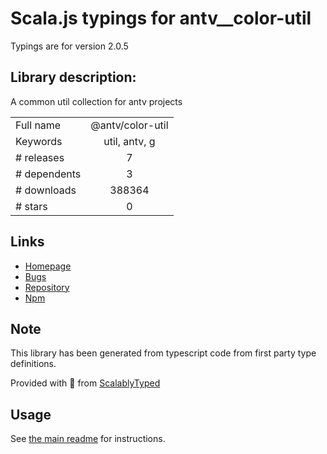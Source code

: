 
# Scala.js typings for antv__color-util

Typings are for version 2.0.5

## Library description:
A common util collection for antv projects

|                    |                 |
| ------------------ | :-------------: |
| Full name          | @antv/color-util |
| Keywords           | util, antv, g |
| # releases         | 7 |
| # dependents       | 3 |
| # downloads        | 388364 |
| # stars            | 0 |

## Links
- [Homepage](https://github.com/antvis/util#readme)
- [Bugs](https://github.com/antvis/util/issues)
- [Repository](https://github.com/antvis/util)
- [Npm](https://www.npmjs.com/package/%40antv%2Fcolor-util)
    


## Note
This library has been generated from typescript code from first party type definitions.

Provided with :purple_heart: from [ScalablyTyped](https://github.com/oyvindberg/ScalablyTyped)

## Usage
See [the main readme](../../readme.md) for instructions.


